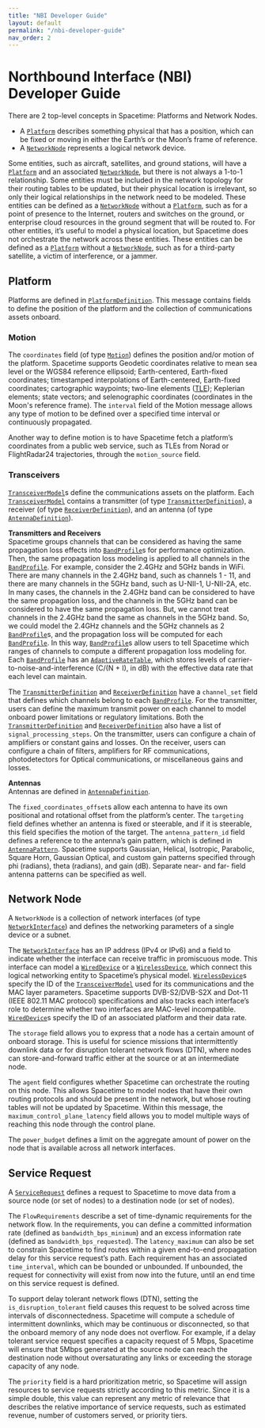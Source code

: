 ```yaml
---
title: "NBI Developer Guide"
layout: default
permalink: "/nbi-developer-guide"
nav_order: 2
---
```


# Northbound Interface (NBI) Developer Guide
There are 2 top-level concepts in Spacetime: Platforms and Network Nodes. 
- A [`Platform`](https://github.com/aalyria/api/blob/main/api/common/platform.proto) describes something physical that has a position, which can be fixed or moving in either the Earth’s or the Moon’s frame of reference. 
- A [`NetworkNode`](https://github.com/aalyria/api/blob/main/api/nbi/network_element.proto) represents a logical network device. 

Some entities, such as aircraft, satellites, and ground stations, will have a [`Platform`](https://github.com/aalyria/api/blob/main/api/common/platform.proto) and an associated [`NetworkNode`](https://github.com/aalyria/api/blob/main/api/nbi/network_element.proto), but there is not always a 1-to-1 relationship. Some entities must be included in the network topology for their routing tables to be updated, but their physical location is irrelevant, so only their logical relationships in the network need to be modeled. These entities can be defined as a [`NetworkNode`](https://github.com/aalyria/api/blob/main/api/nbi/network_element.proto) without a [`Platform`](https://github.com/aalyria/api/blob/main/api/common/platform.proto), such as for a point of presence to the Internet, routers and switches on the ground, or enterprise cloud resources in the ground segment that will be routed to. For other entities, it’s useful to model a physical location, but Spacetime does not orchestrate the network across these entities. These entities can be defined as a [`Platform`](https://github.com/aalyria/api/blob/main/api/common/platform.proto) without a [`NetworkNode`](https://github.com/aalyria/api/blob/main/api/nbi/network_element.proto), such as for a third-party satellite, a victim of interference, or a jammer. 

## Platform 
Platforms are defined in [`PlatformDefinition`](https://github.com/aalyria/api/blob/main/api/common/platform.proto). This message contains fields to define the position of the platform and the collection of communications assets onboard.

### Motion
The `coordinates` field (of type [`Motion`](https://github.com/aalyria/api/blob/main/api/common/coordinates.proto)) defines the position and/or motion of the platform. Spacetime supports Geodetic coordinates relative to mean sea level or the WGS84 reference ellipsoid; Earth-centered, Earth-fixed coordinates; timestamped interpolations of Earth-centered, Earth-fixed coordinates; cartographic waypoints; two-line elements ([TLE](https://en.wikipedia.org/wiki/Two-line_element_set)); Keplerian elements; state vectors; and selenographic coordinates (coordinates in the Moon's reference frame). The `interval` field of the Motion message allows any type of motion to be defined over a specified time interval or continuously propagated. 

Another way to define motion is to have Spacetime fetch a platform’s coordinates from a public web service, such as TLEs from Norad or FlightRadar24 trajectories, through the  `motion_source` field. 

### Transceivers
[`TransceiverModel`](https://github.com/aalyria/api/blob/main/api/common/wireless_transceiver.proto)s define the communications assets on the platform. Each [`TransceiverModel`](https://github.com/aalyria/api/blob/main/api/common/wireless_transceiver.proto) contains a transmitter (of type [`TransmitterDefinition`](https://github.com/aalyria/api/blob/main/api/common/wireless_transmitter.proto)), a receiver (of type [`ReceiverDefinition`](https://github.com/aalyria/api/blob/main/api/common/wireless_receiver.proto)), and an antenna (of type [`AntennaDefinition`](https://github.com/aalyria/api/blob/main/api/common/platform_antenna.proto)).  

**Transmitters and Receivers**  
Spacetime groups channels that can be considered as having the same propagation loss effects into [`BandProfile`](https://github.com/aalyria/api/blob/main/api/common/channel.proto)s for performance optimization. Then, the same propagation loss modeling is applied to all channels in the [`BandProfile`](https://github.com/aalyria/api/blob/main/api/common/channel.proto). For example, consider the 2.4GHz and 5GHz bands in WiFi. There are many channels in the 2.4GHz band, such as channels 1 - 11, and there are many channels in the 5GHz band, such as U-NII-1, U-NII-2A, etc. In many cases, the channels in the 2.4GHz band can be considered to have the same propagation loss, and the channels in the 5GHz band can be considered to have the same propagation loss. But, we cannot treat channels in the 2.4GHz band the same as channels in the 5GHz band. So, we could model the 2.4GHz channels and the 5GHz channels as 2 [`BandProfile`](https://github.com/aalyria/api/blob/main/api/common/channel.proto)s, and the propagation loss will be computed for each [`BandProfile`](https://github.com/aalyria/api/blob/main/api/common/channel.proto). In this way, [`BandProfile`](https://github.com/aalyria/api/blob/main/api/common/channel.proto)s allow users to tell Spacetime which ranges of channels to compute a different propagation loss modeling for.  Each [`BandProfile`](https://github.com/aalyria/api/blob/main/api/common/channel.proto) has an [`AdaptiveRateTable`](https://github.com/aalyria/api/blob/main/api/common/wireless_modcod.proto), which stores levels of carrier-to-noise-and-interference (C/(N + I), in dB) with the effective data rate that each level can maintain. 

The [`TransmitterDefinition`](https://github.com/aalyria/api/blob/main/api/common/wireless_transmitter.proto) and [`ReceiverDefinition`](https://github.com/aalyria/api/blob/main/api/common/wireless_receiver.proto) have a `channel_set` field that defines which channels belong to each [`BandProfile`](https://github.com/aalyria/api/blob/main/api/common/channel.proto). For the transmitter, users can define the maximum transmit power on each channel to model onboard power limitations or regulatory limitations. Both the [`TransmitterDefinition`](https://github.com/aalyria/api/blob/main/api/common/wireless_transmitter.proto) and [`ReceiverDefinition`](https://github.com/aalyria/api/blob/main/api/common/wireless_receiver.proto) also have a list of `signal_processing_steps`. On the transmitter, users can configure a chain of amplifiers or constant gains and losses. On the receiver, users can configure a chain of filters, amplifiers for RF communications, photodetectors for Optical communications, or miscellaneous gains and losses. 

**Antennas**  
Antennas are defined in [`AntennaDefinition`](https://github.com/aalyria/api/blob/main/api/common/platform_antenna.proto).

The `fixed_coordinates_offset`s allow each antenna to have its own positional and rotational offset from the platform’s center. The `targeting` field defines whether an antenna is fixed or steerable, and if it is steerable, this field specifies the motion of the target. The `antenna_pattern_id` field defines a reference to the antenna’s gain pattern, which is defined in [`AntennaPattern`](https://github.com/aalyria/api/blob/main/api/nbi/antenna_pattern.proto). Spacetime supports Gaussian, Helical, Isotropic, Parabolic, Square Horn, Gaussian Optical, and custom gain patterns specified through phi (radians), theta (radians), and gain (dB). Separate near- and far- field antenna patterns can be specified as well. 

## Network Node
A `NetworkNode` is a collection of network interfaces (of type [`NetworkInterface`](https://github.com/aalyria/api/blob/main/api/nbi/network_element.proto)) and defines the networking parameters of a single device or a subnet.   

The [`NetworkInterface`](https://github.com/aalyria/api/blob/main/api/nbi/network_element.proto) has an IP address (IPv4 or IPv6) and a field to indicate whether the interface can receive traffic in promiscuous mode. This interface can model a [`WiredDevice`](https://github.com/aalyria/api/blob/main/api/nbi/network_element.proto) or a [`WirelessDevice`](https://github.com/aalyria/api/blob/main/api/nbi/network_element.proto), which connect this logical networking entity to Spacetime’s physical model. [`WirelessDevice`](https://github.com/aalyria/api/blob/main/api/nbi/network_element.proto)s specify the ID of the [`TransceiverModel`](https://github.com/aalyria/api/blob/main/api/common/wireless_transceiver.proto) used for its communications and the MAC layer parameters. Spacetime supports DVB-S2/DVB-S2X and Dot-11 (IEEE 802.11 MAC protocol) specifications and also tracks each interface’s role to determine whether two interfaces are MAC-level incompatible. [`WiredDevice`](https://github.com/aalyria/api/blob/main/api/nbi/network_element.proto)s specify the ID of an associated platform and their data rate. 

The `storage` field allows you to express that a node has a certain amount of onboard storage. This is useful for science missions that intermittently downlink data or for disruption tolerant network flows (DTN), where nodes can store-and-forward traffic either at the source or at an intermediate node. 

The `agent` field configures whether Spacetime can orchestrate the routing on this node. This allows Spacetime to model nodes that have their own routing protocols and should be present in the network, but whose routing tables will not be updated by Spacetime. Within this message, the `maximum_control_plane_latency` field allows you to model multiple ways of reaching this node through the control plane. 

The `power_budget` defines a limit on the aggregate amount of power on the node that is available across all network interfaces. 

## Service Request 
A [`ServiceRequest`](https://github.com/aalyria/api/blob/main/api/nbi/app_routing.proto) defines a request to Spacetime to move data from a source node (or set of nodes) to a destination node (or set of nodes). 

The `FlowRequirements` describe a set of time-dynamic requirements for the network flow. In the requirements, you can define a committed information rate (defined as `bandwidth_bps_minimum`) and an excess information rate (defined as `bandwidth_bps_requested`). The `latency_maximum` can also be set to constrain Spacetime to find routes within a given end-to-end propagation delay for this service request’s path. Each requirement has an associated `time_interval`, which can be bounded or unbounded. If unbounded, the request for connectivity will exist from now into the future, until an end time on this service request is defined.  

To support delay tolerant network flows (DTN), setting the `is_disruption_tolerant` field causes this request to be solved across time intervals of disconnectedness. Spacetime will compute a schedule of intermittent downlinks, which may be continuous or disconnected, so that the onboard memory of any node does not overflow. For example, if a delay tolerant service request specifies a capacity request of 5 Mbps, Spacetime will ensure that 5Mbps generated at the source node can reach the destination node without oversaturating any links or exceeding the storage capacity of any node.

The `priority` field is a hard prioritization metric, so Spacetime will assign resources to service requests strictly according to this metric. Since it is a simple double, this value can represent any metric of relevance that describes the relative importance of service requests, such as estimated revenue, number of customers served, or priority tiers.